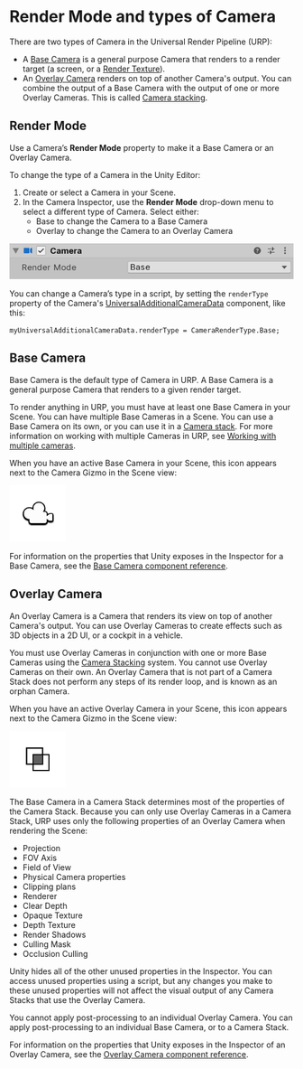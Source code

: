 # Render Mode and types of Camera
There are two types of Camera in the Universal Render Pipeline (URP):

* A [Base Camera](#base-camera) is a general purpose Camera that renders to a render target (a screen, or a [Render Texture](https://docs.unity3d.com/Manual/class-RenderTexture.html)).
* An [Overlay Camera](#overlay-camera) renders on top of another Camera's output. You can combine the output of a Base Camera with the output of one or more Overlay Cameras. This is called [Camera stacking](CameraStacking.md).

## Render Mode
Use a Camera’s  **Render Mode** property to make it a Base Camera or an Overlay Camera.  

To change the type of a Camera in the Unity Editor:
1. Create or select a Camera in your Scene.
2. In the Camera Inspector, use the **Render Mode** drop-down menu to select a different type of Camera. Select either:
    * Base to change the Camera to a Base Camera
    * Overlay to change the Camera to an Overlay Camera

![Render Mode in the Camera component Inspector](Images/camera-inspector-render-mode.png)

You can change a Camera’s type in a script, by setting the `renderType` property of the Camera's [UniversalAdditionalCameraData](../api/UnityEngine.Rendering.Universal.UniversalAdditionalCameraData.htmll) component, like this:

```
myUniversalAdditionalCameraData.renderType = CameraRenderType.Base;
```

<a name=”base-camera”></a>
## Base Camera
Base Camera is the default type of Camera in URP. A Base Camera is a general purpose Camera that renders to a given render target.

To render anything in URP, you must have at least one Base Camera in your Scene. You can have multiple Base Cameras in a Scene. You can use a Base Camera on its own, or you can use it in a [Camera stack](camera-stacking.md). For more information on working with multiple Cameras in URP, see [Working with multiple cameras](working-with-multiple-cameras.md).

When you have an active Base Camera in your Scene, this icon appears next to the Camera Gizmo in the Scene view:

![Overlay Camera icon](Images/camera-icon-base.png)

For information on the properties that Unity exposes in the Inspector for a Base Camera, see the [Base Camera component reference](camera-component-reference.md#base-camera).

<a name="overlay-camera"></a>
## Overlay Camera
An Overlay Camera is a Camera that renders its view on top of another Camera's output. You can use Overlay Cameras to create effects such as 3D objects in a 2D UI, or a cockpit in a vehicle.

You must use Overlay Cameras in conjunction with one or more Base Cameras using the [Camera Stacking](camera-stacking.md) system. You cannot use Overlay Cameras on their own. An Overlay Camera that is not part of a Camera Stack does not perform any steps of its render loop, and is known as an orphan Camera.

When you have an active Overlay Camera in your Scene, this icon appears next to the Camera Gizmo in the Scene view:

![Overlay Camera icon](Images/camera-icon-overlay.png)

The Base Camera in a Camera Stack determines most of the properties of the Camera Stack. Because you can only use Overlay Cameras in a Camera Stack, URP uses only the following properties of an Overlay Camera when rendering the Scene:

* Projection
* FOV Axis
* Field of View
* Physical Camera properties
* Clipping plans
* Renderer
* Clear Depth
* Opaque Texture
* Depth Texture
* Render Shadows
* Culling Mask
* Occlusion Culling

Unity hides all of the other unused properties in the Inspector. You can access unused properties using a script, but any changes you make to these unused properties will not affect the visual output of any Camera Stacks that use the Overlay Camera.

You cannot apply post-processing to an individual Overlay Camera. You can apply post-processing to an individual Base Camera, or to a Camera Stack.

For information on the properties that Unity exposes in the Inspector of an Overlay Camera, see the [Overlay Camera component reference](camera-component-reference.md#overlay-camera).
